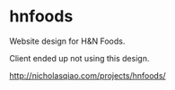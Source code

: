 hnfoods
=======

Website design for H&N Foods. 

Client ended up not using this design.

http://nicholasqiao.com/projects/hnfoods/

